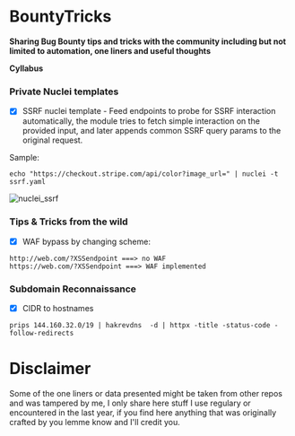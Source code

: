 <p align="center">
<h1> BountyTricks </h1>
</p>

**Sharing Bug Bounty tips and tricks with the community including but not limited to automation, one liners and useful thoughts** 


**Cyllabus** 

### Private Nuclei templates

- [x] SSRF nuclei template - Feed endpoints to probe for SSRF interaction automatically, the module tries to fetch simple interaction on the provided input, and later appends common SSRF query params to the original request.

Sample:

```
echo "https://checkout.stripe.com/api/color?image_url=" | nuclei -t ssrf.yaml 
```

![nuclei_ssrf](https://raw.githubusercontent.com/NagliNagli/BountyTricks/main/media/nuclei_ssrf.png)


### Tips & Tricks from the wild

- [x] WAF bypass by changing scheme:
```
http://web.com/?XSSendpoint ===> no WAF
https://web.com/?XSSendpoint ===> WAF implemented
```


### Subdomain Reconnaissance

- [x] CIDR to hostnames
```
prips 144.160.32.0/19 | hakrevdns  -d | httpx -title -status-code -follow-redirects
```


# Disclaimer

Some of the one liners or data presented might be taken from other repos and was tampered by me, I only share here stuff I use regulary or encountered in the last year, if you find here anything that was originally crafted by you lemme know and I'll credit you.
